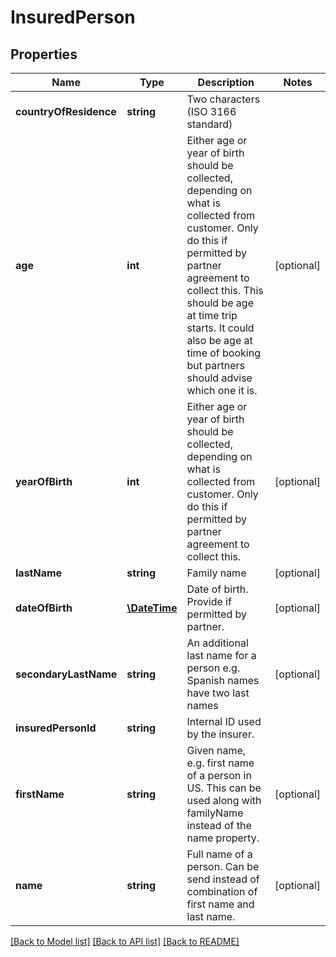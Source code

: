 # InsuredPerson

## Properties
Name | Type | Description | Notes
------------ | ------------- | ------------- | -------------
**countryOfResidence** | **string** | Two characters (ISO 3166 standard) | 
**age** | **int** | Either age or year of birth should be collected, depending on what is collected from customer. Only do this if permitted by partner agreement to collect this. This should be age at time trip starts. It could also be age at time of booking but partners should advise which one it is. | [optional] 
**yearOfBirth** | **int** | Either age or year of birth should be collected, depending on what is collected from customer. Only do this if permitted by partner agreement to collect this. | [optional] 
**lastName** | **string** | Family name | [optional] 
**dateOfBirth** | [**\DateTime**](\DateTime.md) | Date of birth. Provide if permitted by partner. | [optional] 
**secondaryLastName** | **string** | An additional last name for a person e.g. Spanish names have two last names | [optional] 
**insuredPersonId** | **string** | Internal ID used by the insurer. | 
**firstName** | **string** | Given name, e.g. first name of a person in US. This can be used along with familyName instead of the name property. | [optional] 
**name** | **string** | Full name of a person. Can be send instead of combination of first name and last name. | [optional] 

[[Back to Model list]](../README.md#documentation-for-models) [[Back to API list]](../README.md#documentation-for-api-endpoints) [[Back to README]](../README.md)


